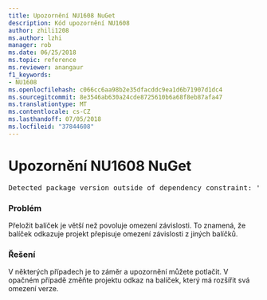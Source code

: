 ```yaml
---
title: Upozornění NU1608 NuGet
description: Kód upozornění NU1608
author: zhili1208
ms.author: lzhi
manager: rob
ms.date: 06/25/2018
ms.topic: reference
ms.reviewer: anangaur
f1_keywords:
- NU1608
ms.openlocfilehash: c066cc6aa98b2e35dfacddc9ea1d6b71907d1dc4
ms.sourcegitcommit: 8e3546ab630a24cde8725610b6a68f8eb87afa47
ms.translationtype: MT
ms.contentlocale: cs-CZ
ms.lasthandoff: 07/05/2018
ms.locfileid: "37844608"
---
```

# <a name="nuget-warning-nu1608"></a>Upozornění NU1608 NuGet

<pre>Detected package version outside of dependency constraint: 'PackageA' 1.0.0 requires 'PackageB' (= 1.0.0) but version 'PackageB' 2.0.0 was resolved.</pre>

### <a name="issue"></a>Problém
Přeložit balíček je větší než povoluje omezení závislosti. To znamená, že balíček odkazuje projekt přepisuje omezení závislosti z jiných balíčků.

### <a name="solution"></a>Řešení
V některých případech je to záměr a upozornění můžete potlačit. V opačném případě změňte projektu odkaz na balíček, který má rozšířit svá omezení verze.